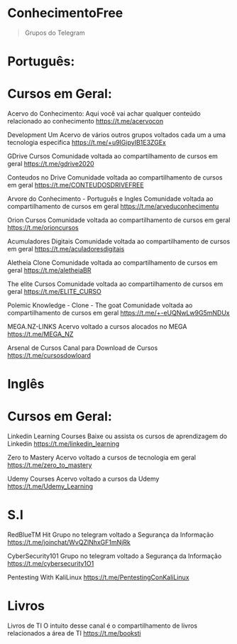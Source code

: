 # ConhecimentoFree
> Grupos do Telegram


# Português: 
 
# Cursos em Geral:

Acervo do Conhecimento:
Aqui você vai achar qualquer conteúdo relacionado ao conhecimento
https://t.me/acervocon

Development
Um Acervo de vários outros grupos voltados cada um a uma tecnologia especifica 
https://t.me/+u9IGipyIB1E3ZGEx

GDrive Cursos
Comunidade voltada ao compartilhamento de cursos em geral
https://t.me/gdrive2020

Conteudos no Drive
Comunidade voltada ao compartilhamento de cursos em geral
https://t.me/CONTEUDOSDRIVEFREE

Arvore do Conhecimento - Português e Ingles
Comunidade voltada ao compartilhamento de cursos em geral
https://t.me/arveduconhecimentu

Orion Cursos
Comunidade voltada ao compartilhamento de cursos em geral
https://t.me/orioncursos

Acumuladores Digitais
Comunidade voltada ao compartilhamento de cursos em geral
https://t.me/aculadoresdigitais

Aletheia Clone
Comunidade voltada ao compartilhamento de cursos em geral
https://t.me/aletheiaBR

The elite Cursos
Comunidade voltada ao compartilhamento de cursos em geral
https://t.me/ELITE_CURSO

Polemic Knowledge - Clone - The goat
Comunidade voltada ao compartilhamento de cursos em geral
https://t.me/+-eUQNwLw9G5mNDUx

MEGA.NZ-LINKS
Acervo voltado a cursos alocados no MEGA
https://t.me/MEGA_NZ

Arsenal de Cursos
Canal para Download de Cursos
https://t.me/cursosdowloard




# Inglês

# Cursos em Geral:

Linkedin Learning Courses
Baixe ou assista os cursos de aprendizagem do Linkedin
https://t.me/linkedin_learning

Zero to Mastery
Acervo voltado a cursos de tecnologia em geral
https://t.me/zero_to_mastery

Udemy Courses
Acervo voltado a cursos da Udemy
https://t.me/Udemy_Learning


# S.I
RedBlueTM Hit
Grupo no telegram voltado a Segurança da Informação 
https://t.me/joinchat/WvQZlNhxGF1mNjRk

CyberSecurity101
Grupo no telegram voltado a Segurança da Informação
https://t.me/cybersecurity1O1

Pentesting With KaliLinux
https://t.me/PentestingConKaliLinux



# Livros

Livros de TI
O intuito desse canal é o compartilhamento de livros relacionados a área de TI
https://t.me/booksti


